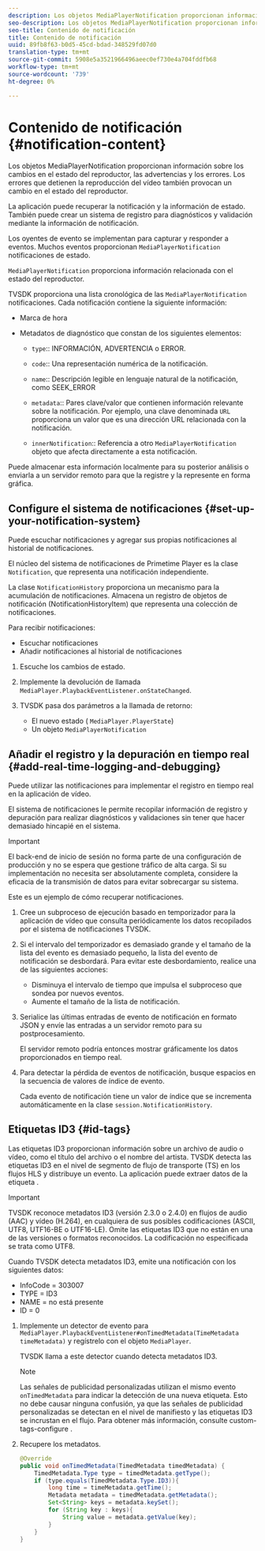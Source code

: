 ```yaml
---
description: Los objetos MediaPlayerNotification proporcionan información sobre los cambios en el estado del reproductor, las advertencias y los errores. Los errores que detienen la reproducción del vídeo también provocan un cambio en el estado del reproductor.
seo-description: Los objetos MediaPlayerNotification proporcionan información sobre los cambios en el estado del reproductor, las advertencias y los errores. Los errores que detienen la reproducción del vídeo también provocan un cambio en el estado del reproductor.
seo-title: Contenido de notificación
title: Contenido de notificación
uuid: 89fb8f63-b0d5-45cd-bdad-348529fd07d0
translation-type: tm+mt
source-git-commit: 5908e5a3521966496aeec0ef730e4a704fddfb68
workflow-type: tm+mt
source-wordcount: '739'
ht-degree: 0%

---
```



# Contenido de notificación {#notification-content}

Los objetos MediaPlayerNotification proporcionan información sobre los cambios en el estado del reproductor, las advertencias y los errores. Los errores que detienen la reproducción del vídeo también provocan un cambio en el estado del reproductor.

La aplicación puede recuperar la notificación y la información de estado. También puede crear un sistema de registro para diagnósticos y validación mediante la información de notificación.

Los oyentes de evento se implementan para capturar y responder a eventos. Muchos eventos proporcionan `MediaPlayerNotification` notificaciones de estado.

`MediaPlayerNotification` proporciona información relacionada con el estado del reproductor.

TVSDK proporciona una lista cronológica de las `MediaPlayerNotification` notificaciones. Cada notificación contiene la siguiente información:

* Marca de hora
* Metadatos de diagnóstico que constan de los siguientes elementos:

   * `type`:: INFORMACIÓN, ADVERTENCIA o ERROR.
   * `code`:: Una representación numérica de la notificación.
   * `name`:: Descripción legible en lenguaje natural de la notificación, como SEEK_ERROR
   * `metadata`:: Pares clave/valor que contienen información relevante sobre la notificación. Por ejemplo, una clave denominada `URL` proporciona un valor que es una dirección URL relacionada con la notificación.

   * `innerNotification`:: Referencia a otro  `MediaPlayerNotification` objeto que afecta directamente a esta notificación.

Puede almacenar esta información localmente para su posterior análisis o enviarla a un servidor remoto para que la registre y la represente en forma gráfica.

## Configure el sistema de notificaciones {#set-up-your-notification-system}

Puede escuchar notificaciones y agregar sus propias notificaciones al historial de notificaciones.

El núcleo del sistema de notificaciones de Primetime Player es la clase `Notification`, que representa una notificación independiente.

La clase `NotificationHistory` proporciona un mecanismo para la acumulación de notificaciones. Almacena un registro de objetos de notificación (NotificationHistoryItem) que representa una colección de notificaciones.

Para recibir notificaciones:

* Escuchar notificaciones
* Añadir notificaciones al historial de notificaciones

1. Escuche los cambios de estado.
1. Implemente la devolución de llamada `MediaPlayer.PlaybackEventListener.onStateChanged`.
1. TVSDK pasa dos parámetros a la llamada de retorno:

   * El nuevo estado ( `MediaPlayer.PlayerState`)
   * Un objeto `MediaPlayerNotification`

## Añadir el registro y la depuración en tiempo real {#add-real-time-logging-and-debugging}

Puede utilizar las notificaciones para implementar el registro en tiempo real en la aplicación de vídeo.

El sistema de notificaciones le permite recopilar información de registro y depuración para realizar diagnósticos y validaciones sin tener que hacer demasiado hincapié en el sistema.

>[!IMPORTANT]
>
>El back-end de inicio de sesión no forma parte de una configuración de producción y no se espera que gestione tráfico de alta carga. Si su implementación no necesita ser absolutamente completa, considere la eficacia de la transmisión de datos para evitar sobrecargar su sistema.

Este es un ejemplo de cómo recuperar notificaciones.

1. Cree un subproceso de ejecución basado en temporizador para la aplicación de vídeo que consulta periódicamente los datos recopilados por el sistema de notificaciones TVSDK.

1. Si el intervalo del temporizador es demasiado grande y el tamaño de la lista del evento es demasiado pequeño, la lista del evento de notificación se desbordará. Para evitar este desbordamiento, realice una de las siguientes acciones:

   * Disminuya el intervalo de tiempo que impulsa el subproceso que sondea por nuevos eventos.
   * Aumente el tamaño de la lista de notificación.

1. Serialice las últimas entradas de evento de notificación en formato JSON y envíe las entradas a un servidor remoto para su postprocesamiento.

   El servidor remoto podría entonces mostrar gráficamente los datos proporcionados en tiempo real.
1. Para detectar la pérdida de eventos de notificación, busque espacios en la secuencia de valores de índice de evento.

   Cada evento de notificación tiene un valor de índice que se incrementa automáticamente en la clase `session.NotificationHistory`.

## Etiquetas ID3 {#id-tags}

Las etiquetas ID3 proporcionan información sobre un archivo de audio o vídeo, como el título del archivo o el nombre del artista. TVSDK detecta las etiquetas ID3 en el nivel de segmento de flujo de transporte (TS) en los flujos HLS y distribuye un evento. La aplicación puede extraer datos de la etiqueta .

>[!IMPORTANT]
>
>TVSDK reconoce metadatos ID3 (versión 2.3.0 o 2.4.0) en flujos de audio (AAC) y vídeo (H.264), en cualquiera de sus posibles codificaciones (ASCII, UTF8, UTF16-BE o UTF16-LE). Omite las etiquetas ID3 que no están en una de las versiones o formatos reconocidos. La codificación no especificada se trata como UTF8.

Cuando TVSDK detecta metadatos ID3, emite una notificación con los siguientes datos:

* InfoCode = 303007
* TYPE = ID3
* NAME = no está presente
* ID = 0

1. Implemente un detector de evento para `MediaPlayer.PlaybackEventListener#onTimedMetadata(TimeMetadata timeMetadata)` y regístrelo con el objeto `MediaPlayer`.

   TVSDK llama a este detector cuando detecta metadatos ID3.

   >[!NOTE]
   >
   >Las señales de publicidad personalizadas utilizan el mismo evento `onTimedMetadata` para indicar la detección de una nueva etiqueta. Esto no debe causar ninguna confusión, ya que las señales de publicidad personalizadas se detectan en el nivel de manifiesto y las etiquetas ID3 se incrustan en el flujo. Para obtener más información, consulte custom-tags-configure .

1. Recupere los metadatos.

   ```java
   @Override 
   public void onTimedMetadata(TimedMetadata timedMetadata) { 
       TimedMetadata.Type type = timedMetadata.getType(); 
       if (type.equals(TimedMetadata.Type.ID3)){ 
           long time = timeMetadata.getTime(); 
           Metadata metadata = timedMetadata.getMetadata(); 
           Set<String> keys = metadata.keySet(); 
           for (String key : keys){ 
               String value = metadata.getValue(key); 
           } 
       } 
   }
   ```
